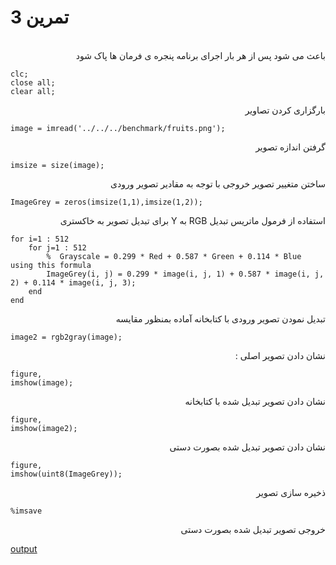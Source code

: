 # تمرین 3
<br />
<div dir="rtl">
    باعث می شود پس از هر بار اجرای برنامه پنجره ی فرمان ها پاک شود   
</div>

```
clc;
close all;
clear all;
```
<div dir="rtl">
  بارگزاری کردن تصاویر
</div>

```
image = imread('../../../benchmark/fruits.png');
```

<div dir="rtl">
   گرفتن اندازه تصویر
</div>

```
imsize = size(image);
```

<div dir="rtl">
  ساختن متغییر تصویر خروجی با توجه به مقادیر تصویر ورودی
</div>

```
ImageGrey = zeros(imsize(1,1),imsize(1,2));
```

<div dir="rtl">
  استفاده از فرمول ماتریس تبدیل RGB به Y برای تبدیل  تصویر به خاکستری
</div>

```
for i=1 : 512
    for j=1 : 512
        %  Grayscale = 0.299 * Red + 0.587 * Green + 0.114 * Blue using this formula
        ImageGrey(i, j) = 0.299 * image(i, j, 1) + 0.587 * image(i, j, 2) + 0.114 * image(i, j, 3);
    end
end
```

<div dir="rtl">
  تبدیل نمودن تصویر ورودی با کتابخانه آماده بمنظور مقایسه
</div>

```
image2 = rgb2gray(image);
```


<div dir="rtl">
  نشان دادن تصویر اصلی :
</div>

```
figure,
imshow(image);
```

<div dir="rtl">
    نشان دادن تصویر تبدیل شده با کتابخانه
</div>

 ```
 figure,
 imshow(image2);
 ````
 
 <div dir="rtl">
    نشان دادن تصویر تبدیل شده بصورت دستی
</div>

 ```
figure,
imshow(uint8(ImageGrey));
```
<div dir="rtl">
  ذخیره سازی تصویر
</div>

```
%imsave
```

<div dir="rtl">
خروجی  تصویر تبدیل شده بصورت دستی
</div>

[output](t3.bmp)

